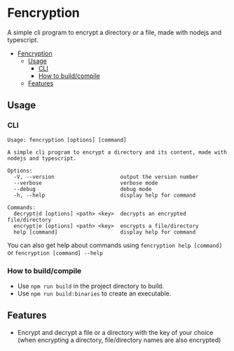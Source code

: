 # Fencryption

A simple cli program to encrypt a directory or a file, made with nodejs and typescript.

- [Fencryption](#fencryption)
  - [Usage](#usage)
    - [CLI](#cli)
    - [How to build/compile](#how-to-buildcompile)
  - [Features](#features)

## Usage

### CLI

```
Usage: fencryption [options] [command]

A simple cli program to encrypt a directory and its content, made with nodejs and typescript.

Options:
  -V, --version                     output the version number
  --verbose                         verbose mode
  --debug                           debug mode
  -h, --help                        display help for command

Commands:
  decrypt|d [options] <path> <key>  decrypts an encrypted file/directory
  encrypt|e [options] <path> <key>  encrypts a file/directory
  help [command]                    display help for command
```

You can also get help about commands using `fencryption help [command]` or `fencryption [command] --help`

### How to build/compile

- Use `npm run build` in the project directory to build.
- Use `npm run build:binaries` to create an executable.

## Features

- Encrypt and decrypt a file or a directory with the key of your choice (when encrypting a directory, file/directory names are also encrypted)
